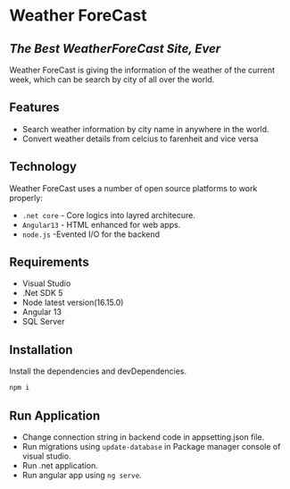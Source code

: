 # Weather ForeCast
## _The Best WeatherForeCast Site, Ever_

Weather ForeCast is giving the information of the weather of the current week, which can be search by city of all over the world.

## Features

- Search weather information by city name in anywhere in the world.
- Convert weather details from celcius to farenheit and vice versa


## Technology

Weather ForeCast uses a number of open source platforms to work properly:

- ```.net core``` - Core logics into layred architecure.
- ```Angular13``` - HTML enhanced for web apps.
- ```node.js``` -Evented I/O for the backend

## Requirements
- Visual Studio
- .Net SDK 5
- Node latest version(16.15.0)
- Angular 13
- SQL Server

## Installation

Install the dependencies and devDependencies.


```sh
npm i
```

## Run Application
- Change connection string in backend code in appsetting.json file.
- Run migrations using ```update-database``` in Package manager console of visual studio.
- Run .net application.
- Run angular app using ```ng serve```.

